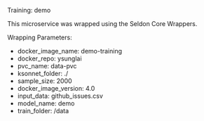 Training: demo

This microservice was wrapped using the Seldon Core Wrappers.

Wrapping Parameters:
 - docker_image_name: demo-training
 - docker_repo: ysunglai
 - pvc_name: data-pvc
 - ksonnet_folder: ./
 - sample_size: 2000
 - docker_image_version: 4.0
 - input_data: github_issues.csv
 - model_name: demo
 - train_folder: /data
